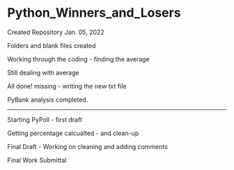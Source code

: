 # Python_Winners_and_Losers

Created Repository Jan. 05, 2022

Folders and blank files created

Working through the coding - finding the average

Still dealing with average

All done! missing - writing the new txt file

PyBank analysis completed.

------------------------
Starting PyPoll - first draft

Getting percentage calcualted - and clean-up

Final Draft - Working on cleaning and adding comments


Final Work Submittal

